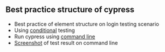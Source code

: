 ## Best practice structure of cypress
* Best practice of element structure on login testing scenario
* Using [conditional](https://docs.cypress.io/guides/core-concepts/conditional-testing.html#Dynamic-Text) testing
* Run cypress using [command line](https://docs.cypress.io/guides/guides/command-line.html#cypress-run)
* [Screenshot](http://bit.ly/cypressusingcli) of test result on command line